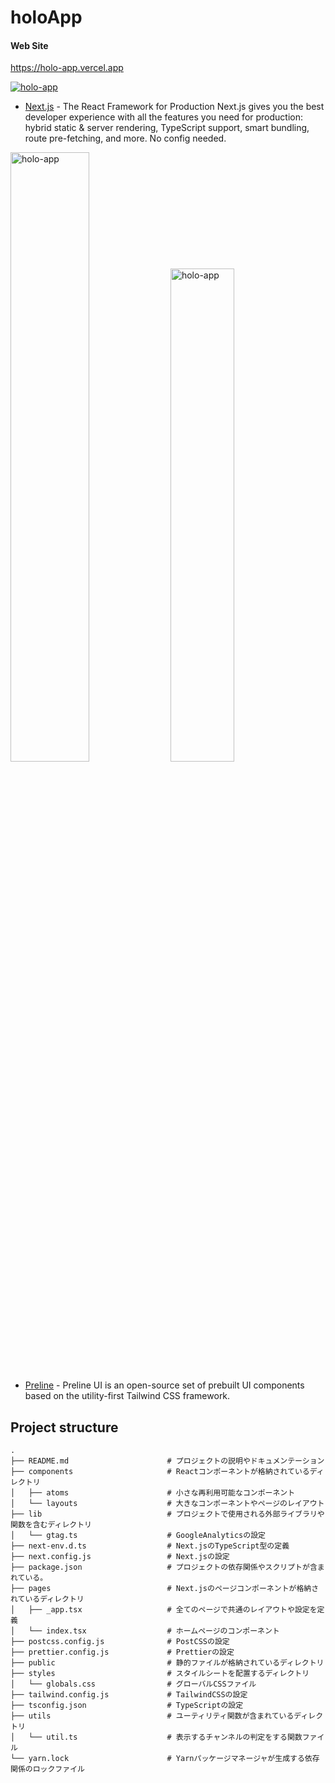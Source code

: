 # holoApp

#### Web Site
https://holo-app.vercel.app




<a href="https://holo-app.vercel.app" target="_blank" rel=”noopener”><img src="https://user-images.githubusercontent.com/96198088/214283904-4ec943e7-58c3-4b35-8cfa-afbe9a250546.png" alt="holo-app" /></a>

- [Next.js](https://nextjs.org/) - The React Framework for Production Next.js gives you the best developer experience with all the features you need for production: hybrid static & server rendering, TypeScript support, smart bundling, route pre-fetching, and more. No config needed.

<a href="https://holo-app.vercel.app" target="_blank" rel=”noopener”><img src="https://user-images.githubusercontent.com/96198088/214283941-fae3ee90-a7f7-44f6-bfe7-c6c3e07c0f91.png" alt="holo-app" width="50%" /></a>
<a href="https://holo-app.vercel.app" target="_blank" rel=”noopener”><img src="https://user-images.githubusercontent.com/96198088/214284033-a14d6fb6-9422-45d5-9c77-b4b083cb809f.png" alt="holo-app" width="45%" /></a>



- [Preline](https://preline.co/) - Preline UI is an open-source set of prebuilt UI components based on the utility-first Tailwind CSS framework.
 
## Project structure
```
.
├── README.md                      # プロジェクトの説明やドキュメンテーション
├── components                     # Reactコンポーネントが格納されているディレクトリ
│   ├── atoms                      # 小さな再利用可能なコンポーネント
│   └── layouts                    # 大きなコンポーネントやページのレイアウト
├── lib                            # プロジェクトで使用される外部ライブラリや関数を含むディレクトリ
│   └── gtag.ts                    # GoogleAnalyticsの設定
├── next-env.d.ts                  # Next.jsのTypeScript型の定義
├── next.config.js                 # Next.jsの設定
├── package.json                   # プロジェクトの依存関係やスクリプトが含まれている。
├── pages                          # Next.jsのページコンポーネントが格納されているディレクトリ
│   ├── _app.tsx                   # 全てのページで共通のレイアウトや設定を定義
│   └── index.tsx                  # ホームページのコンポーネント
├── postcss.config.js              # PostCSSの設定
├── prettier.config.js             # Prettierの設定
├── public                         # 静的ファイルが格納されているディレクトリ
├── styles                         # スタイルシートを配置するディレクトリ
│   └── globals.css                # グローバルCSSファイル
├── tailwind.config.js             # TailwindCSSの設定
├── tsconfig.json                  # TypeScriptの設定
├── utils                          # ユーティリティ関数が含まれているディレクトリ
│   └── util.ts                    # 表示するチャンネルの判定をする関数ファイル
└── yarn.lock                      # Yarnパッケージマネージャが生成する依存関係のロックファイル
```
